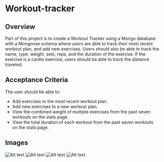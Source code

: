 # Workout-tracker
## Overview
Part of this project is to create a Workout Tracker using a Mongo database with a Mongoose schema where users are able to track their most recent workout plan, and add new exercises. Users should also be able to track the name, type, weight, sets, reps, and the duration of the exercise. If the exercise is a cardio exercise, users should be able to track the distance traveled.

## Acceptance Criteria
The user should be able to:
- Add exercises to the most recent workout plan.
- Add new exercises to a new workout plan.
- View the combined weight of multiple exercises from the past seven workouts on the stats page.
- View the total duration of each workout from the past seven workouts on the stats page.

## Images
![Alt text](/images/1.png?raw=true "Optional Title")
![Alt text](/images/2.png?raw=true "Optional Title")
![Alt text](/images/3.png?raw=true "Optional Title")
![Alt text](/images/4.png?raw=true "Optional Title")
